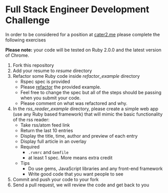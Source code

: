 # Full Stack Engineer Development Challenge

In order to be considered for a position at [cater2.me](http://cater2.me/jobs) please complete the following exercises

**Please note:** your code will be tested on Ruby 2.0.0 and the latest version of Chrome.

1. Fork this repository
2. Add your resume to *resume* directory
3. Refactor some Ruby code inside *refactor_example* directory
    * Rspec spec is provided
    * Please [refactor](http://www.refactoring.com) the provided example.
    * Feel free to change the spec but all of the steps should be passing when you submit your code.
    * Please comment on what was refactored and why.
4. In the *rss_reader_example* directory, please create a simple web app (use any Ruby based framework) that will mimic the basic functionality of the rss reader:
    * Take rss/atom feed link
    * Return the last 10 entries
    * Display the title, time, author and preview of each entry
    * Display full article in an overlay
    * Required
        * `.rvmrc` and `Gemfile`
        * at least 1 spec.  More means extra credit
    * Tips
        * Do use gems, JavaScript libraries and any front-end framework
        * Write good code that you want people to see
6. Commit and push your code to your fork
7. Send a pull request, we will review the code and get back to you
